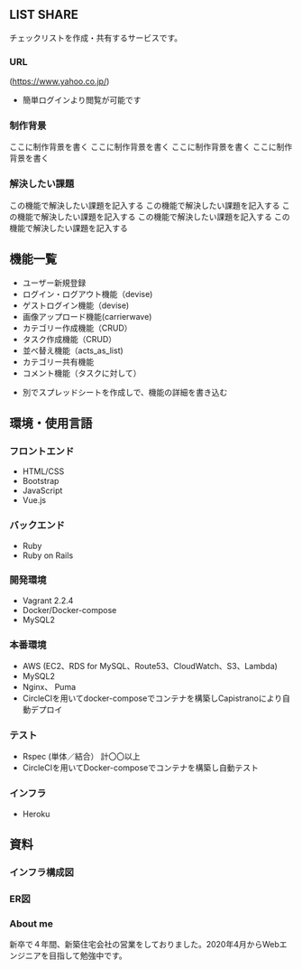 
## LIST SHARE
チェックリストを作成・共有するサービスです。

### URL
(https://www.yahoo.co.jp/)
- 簡単ログインより閲覧が可能です

### 制作背景
ここに制作背景を書く
ここに制作背景を書く
ここに制作背景を書く
ここに制作背景を書く



### 解決したい課題
この機能で解決したい課題を記入する
この機能で解決したい課題を記入する
この機能で解決したい課題を記入する
この機能で解決したい課題を記入する
この機能で解決したい課題を記入する



## 機能一覧
* ユーザー新規登録
* ログイン・ログアウト機能（devise)
* ゲストログイン機能（devise)
* 画像アップロード機能(carrierwave)
* カテゴリー作成機能（CRUD）
* タスク作成機能（CRUD）
* 並べ替え機能（acts_as_list)
* カテゴリー共有機能
* コメント機能（タスクに対して）

- 別でスプレッドシートを作成しで、機能の詳細を書き込む

## 環境・使用言語

### フロントエンド
* HTML/CSS
* Bootstrap
* JavaScript
* Vue.js

### バックエンド
* Ruby
* Ruby on Rails

### 開発環境
* Vagrant 2.2.4
* Docker/Docker-compose
* MySQL2

### 本番環境
* AWS (EC2、RDS for MySQL、Route53、CloudWatch、S3、Lambda)
* MySQL2
* Nginx、 Puma
* CircleCIを用いてdocker-composeでコンテナを構築しCapistranoにより自動デプロイ

### テスト
* Rspec (単体／結合） 計〇〇以上
* CircleCIを用いてDocker-composeでコンテナを構築し自動テスト

### インフラ
- Heroku

## 資料
### インフラ構成図

### ER図

### About me
新卒で４年間、新築住宅会社の営業をしておりました。2020年4月からWebエンジニアを目指して勉強中です。
